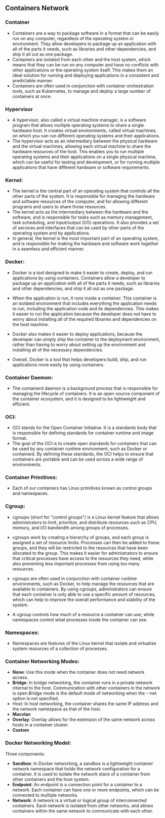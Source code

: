 ## Containers Network
### Container
- Containers are a way to package software in a format that can be easily run on any computer, regardless of the operating system or environment. They allow developers to package up an application with all of the parts it needs, such as libraries and other dependencies, and ship it all out as one package.
- Containers are isolated from each other and the host system, which means that they can be run on any computer and have no conflicts with other applications or the operating system itself. This makes them an ideal solution for running and deploying applications in a consistent and predictable manner.
- Containers are often used in conjunction with container orchestration tools, such as Kubernetes, to manage and deploy a large number of containers at once.

### Hypervisor
- A hypervisor, also called a virtual machine manager, is a software program that allows multiple operating systems to share a single hardware host. It creates virtual environments, called virtual machines, on which you can run different operating systems and their applications.
- The hypervisor acts as an intermediary between the physical hardware and the virtual machines, allowing each virtual machine to share the hardware resources of the host. This enables you to run multiple operating systems and their applications on a single physical machine, which can be useful for testing and development, or for running multiple applications that have different hardware or software requirements.

### Kernel:
- The kernel is the central part of an operating system that controls all the other parts of the system. It is responsible for managing the hardware and software resources of the computer, and for allowing different programs and users to share those resources.
- The kernel acts as the intermediary between the hardware and the software, and is responsible for tasks such as memory management, task scheduling, and input/output (I/O) operations. It also provides a set of services and interfaces that can be used by other parts of the operating system and by applications.
- In general, the kernel is the most important part of an operating system, and is responsible for making the hardware and software work together in a seamless and efficient manner.

### Docker:
- Docker is a tool designed to make it easier to create, deploy, and run applications by using containers. Containers allow a developer to package up an application with all of the parts it needs, such as libraries and other dependencies, and ship it all out as one package.

- When the application is run, it runs inside a container. This container is an isolated environment that includes everything the application needs to run, including the application code and its dependencies. This makes it easier to run the application because the developer does not have to worry about installing all of the required libraries and dependencies on the host machine.

- Docker also makes it easier to deploy applications, because the developer can simply ship the container to the deployment environment, rather than having to worry about setting up the environment and installing all of the necessary dependencies.

- Overall, Docker is a tool that helps developers build, ship, and run applications more easily by using containers.

### Container Daemon:
- The containerd daemon is a background process that is responsible for managing the lifecycle of containers. It is an open-source component of the container ecosystem, and it is designed to be lightweight and efficient.

### OCI:
- OCI stands for the Open Container Initiative. It is a standards body that is responsible for defining standards for container runtime and image format.
- The goal of the OCI is to create open standards for containers that can be used by any container runtime environment, such as Docker or containerd. By defining these standards, the OCI helps to ensure that containers are portable and can be used across a wide range of environments.

### Container Primitives:
- Each of our containers has Linux primitives known as control groups and namespaces.

### Cgroup:
- cgroups (short for "control groups") is a Linux kernel feature that allows administrators to limit, prioritize, and distribute resources such as CPU, memory, and I/O bandwidth among groups of processes.

- cgroups work by creating a hierarchy of groups, and each group is assigned a set of resource limits. Processes can then be added to these groups, and they will be restricted to the resources that have been allocated to the group. This makes it easier for administrators to ensure that critical processes have access to the resources they need, while also preventing less important processes from using too many resources.

- cgroups are often used in conjunction with container runtime environments, such as Docker, to help manage the resources that are available to containers. By using cgroups, administrators can ensure that each container is only able to use a specific amount of resources, which can help to improve the overall performance and stability of the system.
- A cgroup controls how much of a resource a container can use, while namespaces  control what processes inside the container can see.

### Namespaces:
- Namespaces are features of the Linux kernel that isolate and virtualize system
resources of a collection of processes.

### Container Networking Modes:
- **None**: Use this mode when the container does not need network access.
- **Bridge**: In bridge networking, the container runs in a private network internal to
the host. Communication with other containers in the network is open.Bridge mode is the
default mode of networking when the --net option is not specified.
- Host: In host networking, the container shares the same IP address and the
network namespace as that of the host.
- **Macvlan**
- **Overlay**: Overlay allows for the extension of the same network across hosts in a
container cluster.
- **Custom**

### Docker Networking Model:
Three components:

- **Sandbox**: In Docker networking, a sandbox is a lightweight container network namespace that holds the network configuration for a container. It is used to isolate the network stack of a container from other containers and the host system.
- **Endpoint**: An endpoint is a connection point for a container to a network. Each container can have one or more endpoints, which can be connected to multiple networks.
- **Network**: A network is a virtual or logical group of interconnected containers. Each network is isolated from other networks, and allows containers within the same network to communicate with each other.